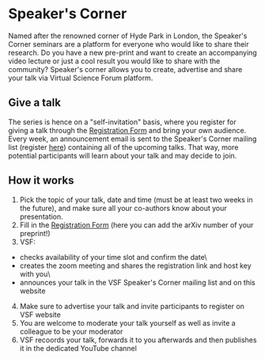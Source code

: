 # Speaker's Corner

Named after the renowned corner of Hyde Park in London, the Speaker's Corner seminars are a platform
for everyone who would like to share their research. Do you have a new pre-print and want to create an accompanying video lecture or just a cool result you would like to share with the community? Speaker's corner allows you to create, advertise and share your talk via Virtual Science Forum platform.

## Give a talk
The series is hence on a "self-invitation" basis, where you register for giving a talk through the [Registration Form](https://github.com/virtualscienceforum/virtualscienceforum/issues/new?template=speakers_corner_application.md) and
bring your own audience. Every week, an announcement email is sent to the Speaker's Corner mailing list (register [here](mailinglist.md)) 
containing all of the upcoming talks. That way, more potential participants will learn about your talk and may decide to join.

## How it works

1. Pick the topic of your talk, date and time (must be at least two weeks in the future), and make sure all your co-authors know about your presentation.
2. Fill in the [Registration Form](https://github.com/virtualscienceforum/virtualscienceforum/issues/new?template=speakers_corner_application.md) (here you can add the arXiv number of your preprint!) 
3. VSF:

  - checks availability of your time slot and confirm the date\
  - creates the zoom meeting and shares the registration link and host key with you\
  - announces your talk in the VSF Speaker's Corner mailing list and on this website

4. Make sure to advertise your talk and invite participants to register on VSF website
5. You are welcome to moderate your talk yourself as well as invite a colleague to be your moderator
6. VSF recoords your talk, forwards it to you afterwards and then publishes it in the dedicated YouTube channel


